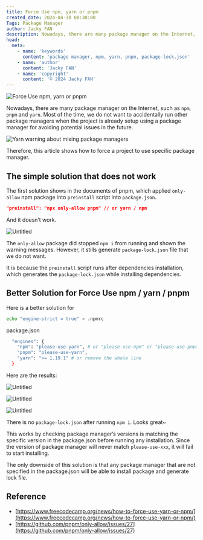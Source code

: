```yaml
---
title: Force Use npm, yarn or pnpm
created_date: 2024-04-30 00:30:00
Tags: Package Manager
author: Jacky FAN
description: Nowadays, there are many package manager on the Internet, such as `npm`, `pnpm` and `yarn`. Most of the time, we do not want to accidentally run other package managers when the project is already setup using a package manager for avoiding potential issues in the future.
head:
  meta:
    - name: 'keywords'
      content: 'package manager, npm, yarn, pnpm, package-lock.json'
    - name: 'author'
      content: 'Jacky FAN'
    - name: 'copyright'
      content: '© 2024 Jacky FAN'
---
```


![Force Use npm, yarn or pnpm](/assets/img/Force-use-npm-yarn-or-pnpm/banner.png)

Nowadays, there are many package manager on the Internet, such as `npm`, `pnpm` and `yarn`. Most of the time, we do not want to accidentally run other package managers when the project is already setup using a package manager for avoiding potential issues in the future.

![Yarn warning about mixing package managers](/assets/img/Force-use-npm-yarn-or-pnpm/01.png)

Therefore, this article shows how to force a project to use specific package manager.

## The simple solution that does not work

The first solution shows in the documents of pnpm, which applied `only-allow` npm package into `preinstall` script into `package.json`.

```json
"preinstall": "npx only-allow pnpm" // or yarn / npm
```

And it doesn’t work. 

![Untitled](/assets/img/Force-use-npm-yarn-or-pnpm/02.png)

The `only-allow` package did stopped `npm i` from running and shown the warning messages. However, it stills generate `package-lock.json` file that we do not want. 

It is because the `preinstall` script runs after dependencies installation, which generates the `package-lock.json` while installing dependencies.

## Better Solution for Force Use npm / yarn / pnpm

Here is a better solution for 

```bash
echo "engine-strict = true" > .npmrc
```

package.json

```bash
  "engines": {
    "npm": "please-use-yarn", # or "please-use-npm" or "please-use-pnpm"
    "pnpm": "please-use-yarn",
    "yarn": ">= 1.19.1" # or remove the whole line
  }
```

Here are the results:

![Untitled](/assets/img/Force-use-npm-yarn-or-pnpm/03.png)

![Untitled](/assets/img/Force-use-npm-yarn-or-pnpm/04.png)

![Untitled](/assets/img/Force-use-npm-yarn-or-pnpm/05.png)

There is no `package-lock.json` after running `npm i`. Looks great~

This works by checking package manager’s versions is matching the specific version in the package.json before running any installation. Since the version of package manager will never match `please-use-xxx`, it will fail to start installing.

The only downside of this solution is that any package manager that are not specified in the package.json will be able to install package and generate lock file.


## Reference
- [https://www.freecodecamp.org/news/how-to-force-use-yarn-or-npm/](https://www.freecodecamp.org/news/how-to-force-use-yarn-or-npm/)
- [https://github.com/pnpm/only-allow/issues/27](https://github.com/pnpm/only-allow/issues/27)